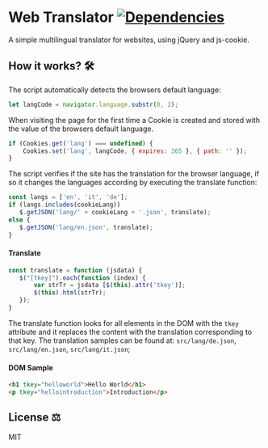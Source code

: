 # Web Translator [![Dependencies](https://david-dm.org/luangjokaj/web-translator/dev-status.svg)](https://david-dm.org/luangjokaj/web-translator?type=dev)
A simple multilingual translator for websites, using jQuery and js-cookie.

## How it works? 🛠
The script automatically detects the browsers default language:
```javascript
let langCode = navigator.language.substr(0, 2);
```
When visiting the page for the first time a Cookie is created and stored with the value of the browsers default language.
```javascript
if (Cookies.get('lang') === undefined) {
	Cookies.set('lang', langCode, { expires: 365 }, { path: '' });
}
``` 

The script verifies if the site has the translation for the browser language, if so it changes the languages according by executing the translate function:
 ```javascript
 const langs = ['en', 'it', 'de'];
 if (langs.includes(cookieLang))
 	$.getJSON('lang/' + cookieLang + '.json', translate);
else {
	$.getJSON('lang/en.json', translate);
}
 ```
 #### Translate
 ```javascript
 const translate = function (jsdata) {
 	$("[tkey]").each(function (index) {
 		var strTr = jsdata [$(this).attr('tkey')];
 		$(this).html(strTr);
 	});
 }
 ```
 
 The translate function looks for all elements in the DOM with the `tkey` attribute and it replaces the content with the translation corresponding to that key. The translation samples can be found at: `src/lang/de.json`, `src/lang/en.json`, `src/lang/it.json`;
 
 #### DOM Sample
 ```html
 <h1 tkey="helloworld">Hello World</h1>
 <p tkey="hellointroduction">Introduction</p>
 ```


## License ⚖️
MIT
